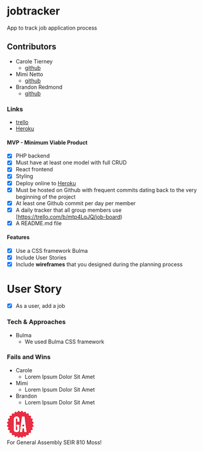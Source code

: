 # jobtracker
App to track job application process

## Contributors
* Carole Tierney
  * [github](https://github.com/caroleatierney)
* Mimi Netto
  * [github](https://github.com/mimnetto)
* Brandon Redmond
  * [github](https://github.com/brandonredm)

### Links
* [trello](https://trello.com/b/mtp4LqJQ/job-board)
* [Heroku](https://jobtrack-app.herokuapp.com/)

#### MVP - Minimum Viable Product
- [x] PHP backend
- [x] Must have at least one model with full CRUD
- [x] React frontend
- [x] Styling
- [x] Deploy online to [Heroku](https://jobtrack-app.herokuapp.com/)
- [x] Must be hosted on Github with frequent commits dating back to the very beginning of the project
- [x] At least one Github commit per day per member
- [x] A daily tracker that all group members use [https://trello.com/b/mtp4LqJQ/job-board)
- [x] A README.md file

#### Features

- [x] Use a CSS framework Bulma
- [x] Include User Stories
- [x] Include **wireframes** that you designed during the planning process

# User Story

- [x] As a user, add a job

### Tech & Approaches
* Bulma
  * We used Bulma CSS framework

### Fails and Wins
* Carole
  *  Lorem Ipsum Dolor Sit Amet
* Mimi
  *  Lorem Ipsum Dolor Sit Amet
* Brandon
  *  Lorem Ipsum Dolor Sit Amet


![ga](/img/gaLogo.png) <br>
For General Assembly SEIR 810 Moss!
